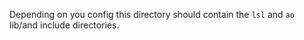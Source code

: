 Depending on you config this directory should contain the `lsl` and `ao` lib/and include directories.

